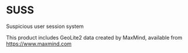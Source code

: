 # SUSS
Suspicious user session system





This product includes GeoLite2 data created by MaxMind, available from
https://www.maxmind.com